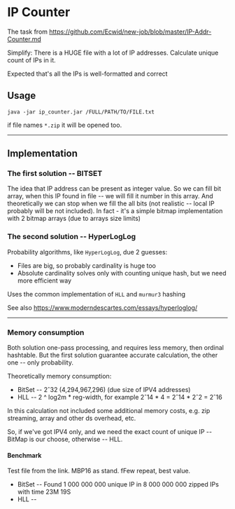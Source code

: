 # IP Counter

The task from https://github.com/Ecwid/new-job/blob/master/IP-Addr-Counter.md

Simplify: There is a HUGE file with a lot of IP addresses. Calculate unique count of IPs in it.

Expected that's all the IPs is well-formatted and correct


## Usage

```
java -jar ip_counter.jar /FULL/PATH/TO/FILE.txt
```

if file names `*.zip` it will be opened too.

-------

## Implementation

### The first solution  --  BITSET

The idea that IP address can be present as integer value.
So we can fill bit array, when this IP found in file -- we will fill it number in this array.
And theoretically we can stop when we fill the all bits (not realistic -- local IP probably will be not included).
In fact - it's a simple bitmap implementation with 2 bitmap arrays (due to arrays size limits)

### The second solution  --  HyperLogLog

Probability algorithms, like `HyperLogLog`, due 2 guesses:
* Files are big, so probably cardinality is huge too
* Absolute cardinality solves only with counting unique hash, but we need more efficient way

Uses the common implementation of `HLL` and `murmur3` hashing

See also https://www.moderndescartes.com/essays/hyperloglog/

-------

### Memory consumption

Both solution one-pass processing, and requires less memory, then ordinal hashtable.
But the first solution guarantee accurate calculation, the other one -- only probability.

Theoretically memory consumption:
* BitSet -- 2ˆ32 (4,294,967,296) (due size of IPV4 addresses)
* HLL -- 2 ^ log2m * reg-width, for example 2ˆ14 * 4 = 2ˆ14 * 2ˆ2 = 2ˆ16

In this calculation not included some additional memory costs, e.g. zip streaming, array and other ds overhead, etc.

So, if we've got IPV4 only, and we need the exact count of unique IP -- BitMap is our choose, otherwise -- HLL.


#### Benchmark

Test file from the link. MBP16 as stand. fFew repeat, best value.

* BitSet -- Found 1 000 000 000 unique IP in 8 000 000 000 zipped IPs with time 23M 19S 
* HLL -- 
